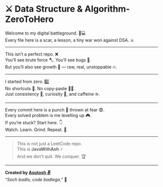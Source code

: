 # ⚔️ Data Structure & Algorithm-ZeroToHero


Welcome to my digital battleground. 🧠💻  
Every file here is a scar, a lesson, a tiny war won against DSA. ⚔️

---

This isn’t a perfect repo. ❌  
You’ll see brute force 🪓. You’ll see bugs 🐞.  
But you’ll also see growth 🌱 — raw, real, unstoppable 🔥.

---

I started from zero. 0️⃣  
No shortcuts 🚫. No copy-paste 🙅‍♂️.  
Just consistency 📅, curiosity 🧐, and caffeine ☕.

---

Every commit here is a punch 🥊 thrown at fear 😨.  
Every solved problem is me levelling up 🎮.  
If you’re stuck? Start here. 👇  
Watch. Learn. Grind. Repeat. 🔁

---

> This is not just a LeetCode repo.  
> This is **JavaWithAsh** ⚡  
> And we don’t quit. We conquer. 🏆

---

**Created by [Asutosh ✌️](https://github.com/DearAsutosh)**  
_“Soch badlo, code badlega.”_ 🚀
